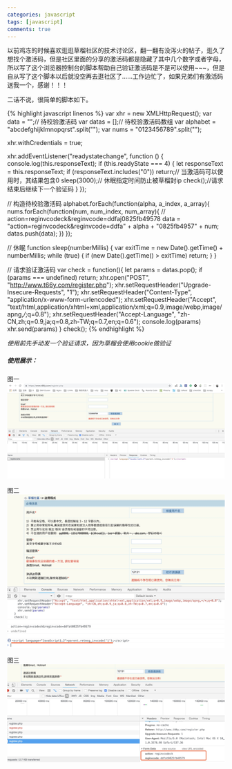 ```yaml
---
categories: javascript
tags: [javascript]
comments: true
---
```


以前鸡冻的时候喜欢逛逛草榴社区的技术讨论区，翻一翻有没泻火的帖子，逛久了想找个激活码，但是社区里面的分享的激活码都是隐藏了其中几个数字或者字母，所以写了这个浏览器控制台的脚本帮助自己验证激活码是不是可以使用~~~，但是自从写了这个脚本以后就没空再去逛社区了......工作边忙了，如果兄弟们有激活码送我一个，感谢！！！  


二话不说，很简单的脚本如下。   

<!-- more -->
{% highlight javascript linenos %}
var xhr = new XMLHttpRequest();
var data = "";// 待校验激活码
var datas = [];// 待校验激活码数组
var alphabet = "abcdefghijklmnopqrst".split("");
var nums = "0123456789".split("");

xhr.withCredentials = true;

xhr.addEventListener("readystatechange", function () {
console.log(this.responseText);
  if (this.readyState === 4) {
    let responseText = this.responseText;
    if (responseText.includes("0")) return;// 当激活码可以使用时，其结果包含0
    sleep(3000);// 休眠指定时间防止被草榴封ip
    check();//请求结束后继续下一个验证码
  }
});

// 构造待校验激活码
alphabet.forEach(function(alpha, a_index, a_array){
  nums.forEach(function(num, num_index, num_array){
    // action=reginvcodeck&reginvcode=ddfaj0825fb49578
    data = "action=reginvcodeck&reginvcode=ddfa" + alpha + "0825fb4957" + num;
    datas.push(data);
  })
});

// 休眠
function sleep(numberMillis) {
  var exitTime = new Date().getTime() + numberMillis;
  while (true) {
    if (new Date().getTime() > exitTime) return;
  }
}

// 请求验证激活码
var check = function(){
  let params = datas.pop();
  if (params === undefined) return;
  xhr.open("POST", "http://www.t66y.com/register.php");
  xhr.setRequestHeader("Upgrade-Insecure-Requests", "1");
  xhr.setRequestHeader("Content-Type", "application/x-www-form-urlencoded");
  xhr.setRequestHeader("Accept", "text/html,application/xhtml+xml,application/xml;q=0.9,image/webp,image/apng,*/*;q=0.8");
  xhr.setRequestHeader("Accept-Language", "zh-CN,zh;q=0.9,ja;q=0.8,zh-TW;q=0.7,en;q=0.6");
  console.log(params)
  xhr.send(params)
}
check();
{% endhighlight %}

*使用前先手动发一个验证请求，因为草榴会使用cookie做验证*

##### 使用展示：
    
图一
![](/assets/images/t66y_reg1.jpg)  
    
图二
![](/assets/images/t66y_reg2.jpg)  
    
图三
![](/assets/images/t66y_reg3.jpg)  
